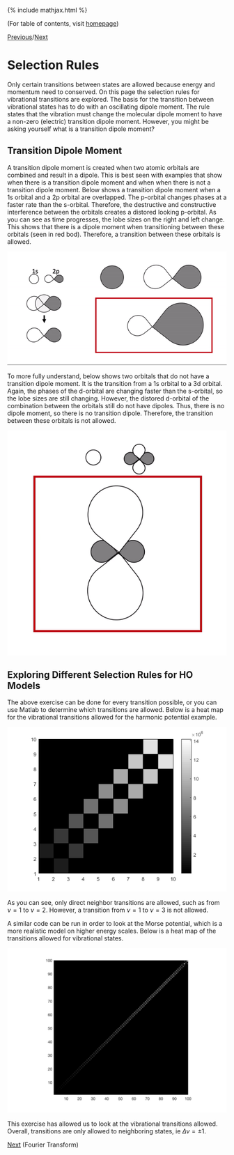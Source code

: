 {% include mathjax.html %}

(For table of contents, visit [homepage](/README.md))

[Previous](/HO.md)/[Next](/fourier_transform.md)

# Selection Rules

Only certain transitions between states are allowed because energy and momentum need to conserved. On this page the selection rules for vibrational transitions are explored. The basis for the transition between vibrational states has to do with an oscillating dipole moment. The rule states that the vibration must change the molecular dipole moment to have a non-zero (electric) transition dipole moment. However, you might be asking yourself what is a transition dipole moment? 

## Transition Dipole Moment

A transition dipole moment is created when two atomic orbitals are combined and result in a dipole. This is best seen with examples that show when there is a transition dipole moment and when when there is not a transition dipole moment. Below shows a transition dipole moment when a 1s orbital and a 2p orbital are overlapped. The p-orbital changes phases at a faster rate than the s-orbital. Therefore, the destructive and constructive interference between the orbitals creates a distored looking p-orbital. As you can see as time progresses, the lobe sizes on the right and left change. This shows that there is a dipole moment when transitioning between these orbitals (seen in red bod). Therefore, a transition between these orbitals is allowed.

![transitiondipole](/yes.gif)

To more fully understand, below shows two orbitals that do not have a transition dipole moment. It is the transition from a 1s orbital to a 3d orbital. Again, the phases of the d-orbital are changing faster than the s-orbital, so the lobe sizes are still changing. However, the distored d-orbital of the combination between the orbitals still do not have dipoles. Thus, there is no dipole moment, so there is no transition dipole. Therefore, the transition between these orbitals is not allowed.

![nodipole](/no.gif)

## Exploring Different Selection Rules for HO Models

The above exercise can be done for every transition possible, or you can use Matlab to determine which transitions are allowed. Below is a heat map for the vibrational transitions allowed for the harmonic potential example. 

![HO_prob](/HO.prob_10.png)

As you can see, only direct neighbor transitions are allowed, such as from $\nu = 1$ to $\nu = 2$. However, a transition from $\nu = 1$ to $\nu = 3$ is not allowed. 

A similar code can be run in order to look at the Morse potential, which is a more realistic model on higher energy scales. Below is a heat map of the transitions allowed for vibrational states.

![morse_pot](/morse_pot.png)

This exercise has allowed us to look at the vibrational transitions allowed. Overall, transitions are only allowed to neighboring states, ie $\Delta \nu = \pm 1$.

[Next](/fourier_transform.md) (Fourier Transform)
